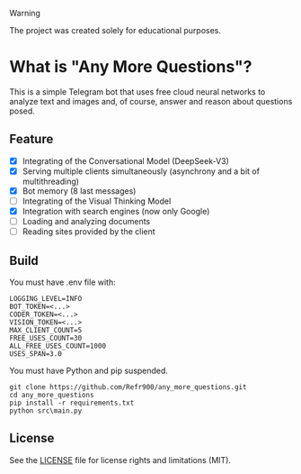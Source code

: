 > [!WARNING]
> The project was created solely for educational purposes.

# What is "Any More Questions"?

This is a simple Telegram bot that uses free cloud neural networks to analyze text and images and, of course, answer and reason about questions posed.

## Feature

- [x] Integrating of the Conversational Model (DeepSeek-V3)
- [x] Serving multiple clients simultaneously (asynchrony and a bit of multithreading)  
- [x] Bot memory (8 last messages)
- [ ] Integrating of the Visual Thinking Model
- [x] Integration with search engines (now only Google)
- [ ] Loading and analyzing documents
- [ ] Reading sites provided by the client

## Build

You must have .env file with:

```console
LOGGING_LEVEL=INFO
BOT_TOKEN=<...>
CODER_TOKEN=<...>
VISION_TOKEN=<...>
MAX_CLIENT_COUNT=5
FREE_USES_COUNT=30
ALL_FREE_USES_COUNT=1000
USES_SPAN=3.0
```

You must have Python and pip suspended.

```console
git clone https://github.com/Refr900/any_more_questions.git
cd any_more_questions
pip install -r requirements.txt
python src\main.py
```

## License

See the [LICENSE](LICENSE) file for license rights and limitations (MIT).
